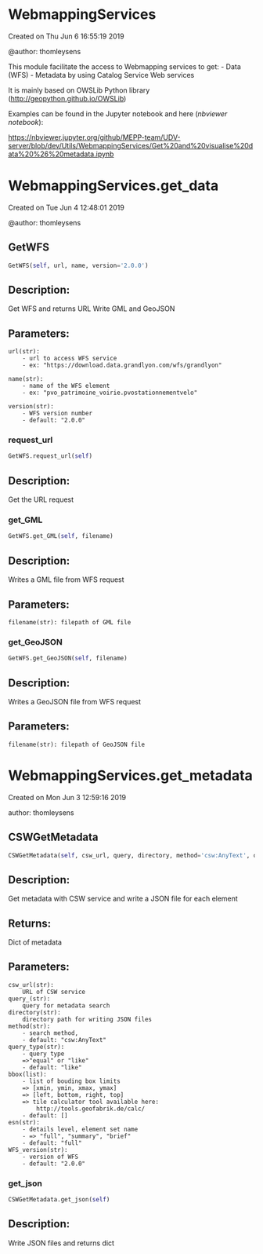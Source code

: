 # WebmappingServices

Created on Thu Jun  6 16:55:19 2019

@author: thomleysens

This module facilitate the access to Webmapping services to get:
    - Data (WFS)
    - Metadata by using Catalog Service Web services

It is mainly based on OWSLib Python library (http://geopython.github.io/OWSLib)

Examples can be found in the Jupyter notebook and here (*nbviewer notebook*):

https://nbviewer.jupyter.org/github/MEPP-team/UDV-server/blob/dev/Utils/WebmappingServices/Get%20and%20visualise%20data%20%26%20metadata.ipynb

# WebmappingServices.get_data

Created on Tue Jun  4 12:48:01 2019

@author: thomleysens

## GetWFS
```python
GetWFS(self, url, name, version='2.0.0')
```

Description:
------------

Get WFS and returns URL
Write GML and GeoJSON

Parameters:
-----------

    url(str):
        - url to access WFS service
        - ex: "https://download.data.grandlyon.com/wfs/grandlyon"

    name(str):
        - name of the WFS element
        - ex: "pvo_patrimoine_voirie.pvostationnementvelo"

    version(str):
        - WFS version number
        - default: "2.0.0"

### request_url
```python
GetWFS.request_url(self)
```

Description:
------------

Get the URL request

### get_GML
```python
GetWFS.get_GML(self, filename)
```

Description:
------------

Writes a GML file from WFS request

Parameters:
-----------

    filename(str): filepath of GML file

### get_GeoJSON
```python
GetWFS.get_GeoJSON(self, filename)
```

Description:
------------

Writes a GeoJSON file from WFS request

Parameters:
-----------

    filename(str): filepath of GeoJSON file

# WebmappingServices.get_metadata

Created on Mon Jun  3 12:59:16 2019

author: thomleysens

## CSWGetMetadata
```python
CSWGetMetadata(self, csw_url, query, directory, method='csw:AnyText', query_type='equal', bbox=[], esn='full', WFS_version='2.0.0')
```

Description:
------------

Get metadata with CSW service and write a JSON file for each element

Returns:
--------

Dict of metadata

Parameters:
-----------

    csw_url(str):
        URL of CSW service
    query_(str):
        query for metadata search
    directory(str):
        directory path for writing JSON files
    method(str):
        - search method,
        - default: "csw:AnyText"
    query_type(str):
        - query type
        =>"equal" or "like"
        - default: "like"
    bbox(list):
        - list of bouding box limits
        => [xmin, ymin, xmax, ymax]
        => [left, bottom, right, top]
        => tile calculator tool available here:
            http://tools.geofabrik.de/calc/
        - default: []
    esn(str):
        - details level, element set name
        - => "full", "summary", "brief"
        - default: "full"
    WFS_version(str):
        - version of WFS
        - default: "2.0.0"

### get_json
```python
CSWGetMetadata.get_json(self)
```

Description:
------------

Write JSON files and returns dict

